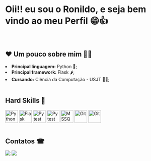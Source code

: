 # Oii!! eu sou o Ronildo, e seja bem vindo ao meu Perfil 😁👍

<br>

##  ❤ Um pouco sobre mim 👨‍💻

<li> <b>Principal linguagem:</b> Python 🐍; </li>
<li> <b>Principal framework:</b> Flask 🌶️; </li>
<li> <b>Cursando:</b> Ciência da Computação - USJT 👨‍🎓; </li>

<br>
  
 <h2> Hard Skills 💪</h2>
  
<div style="display: inline_block">
    <img align="center" alt="Python" height="40" width="40" src='https://cdn.jsdelivr.net/gh/devicons/devicon@latest/icons/python/python-original.svg'>
    <img align="center" alt="Flask" height="40" width="40" src='https://cdn.jsdelivr.net/gh/devicons/devicon@latest/icons/flask/flask-original.svg'>
    <img align="center" alt="Pytest" height="40" width="40" src='https://cdn.jsdelivr.net/gh/devicons/devicon@latest/icons/pytest/pytest-original.svg'>
    <img align="center" alt="Pytest" height="40" width="40" src='https://cdn.jsdelivr.net/gh/devicons/devicon@latest/icons/javascript/javascript-original.svg'>
    <img align="center" alt="MSSQL" height="40" width="40" src='https://cdn.jsdelivr.net/gh/devicons/devicon@latest/icons/microsoftsqlserver/microsoftsqlserver-original.svg'>
    <img align="center" alt="Git" height="40" width="40" src='https://cdn.jsdelivr.net/gh/devicons/devicon@latest/icons/git/git-original.svg'>
    <img align="center" alt="Git" height="40" width="40" src='https://cdn.jsdelivr.net/gh/devicons/devicon@latest/icons/linux/linux-original.svg'>
  
 </div>
  
<br>
  
<h2> Contatos ☎</h2>
  
<div>
    <a href="mailto:ronildo.santos224@gmail.com"><img src="https://img.shields.io/badge/-Gmail-%23333?style=for-the-badge&logo=gmail&logoColor=white" target="_blank"></a>
    <a href="https://www.linkedin.com/in/ronildo-santos-872732216/" target="_blank"><img src="https://img.shields.io/badge/-LinkedIn-%230077B5?style=for-the-badge&logo=linkedin&logoColor=white" target="_blank"></a>
</div>

